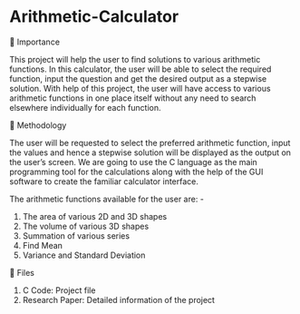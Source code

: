 # Arithmetic-Calculator

💫 Importance

This project will help the user to find solutions to various arithmetic functions. In this calculator, the user will be able to select the required function, input the question and get the desired output as a stepwise solution. With help of this project, the user will have access to various arithmetic functions in one place itself without any need to search elsewhere individually for each function.

💫 Methodology

The user will be requested to select the preferred arithmetic function, input the values and hence a stepwise solution will be displayed as the output on the user’s screen.
We are going to use the C language as the main programming tool for the calculations along with the help of the GUI software to create the familiar calculator interface.

The arithmetic functions available for the user are: - 
1.	The area of various 2D and 3D shapes
2.	The volume of various 3D shapes
3.	Summation of various series
4.	Find Mean
5.	Variance and Standard Deviation

💫 Files

1. C Code: Project file
2. Research Paper: Detailed information of the project
